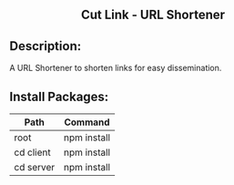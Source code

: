 <h2 align='center'>Cut Link - URL Shortener </h2>

## Description:
A URL Shortener to shorten links for easy dissemination. 

## Install Packages:

| Path  | Command |
| ------------- | ------------- |
| root | npm install |
| cd client  | npm install |
| cd server | npm install |
